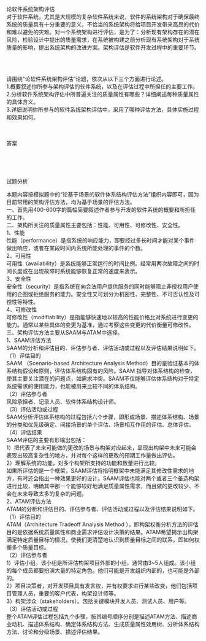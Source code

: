 <div class="detail lh2"><p>论软件系统架构评估<br/>对于软件系统，尤其是大规模的复杂软件系统来说，软件的系统架构对于确保最终系统的质量具有十分重要的意义，不恰当的系统架构将给项目开发带来高昂的代价和难以避免的灾难。对一个系统架构进行评估，是为了：分析现有架构存在的潜在风险，检验设计中提出的质量需求，在系统被构建之前分析现有系统架构对于系统质量的影响，提出系统架构的改进方案。架构评估是软件开发过程中的重要环节。</p><br/><br/><p>请围绕“论软件系统架构评估”论题，依次从以下三个方面进行论述。<br/> 1.概要叙述你所参与架构评估的软件系统，以及在评估过程中所担任的主要工作。<br/> 2.分析软件系统架构评估中所普遍关注的质量属性有哪些？详细阐述每种质量属性的具体含义。<br/> 3.详细说明你所参与的软件系统架构评估中，采用了哪种评估方法，具体实施过程和效果如何。<br/></p><br/><br/>答案<br/><p><br/></p><br/><br/>试题分析<br/><p>本题内容按模拟题中的“论基于场景的软件体系结构评估方法”组织内容即可，因为目前常用的架构评估方法，均为基于场景的评估方法。<br/>一、首先用400-600字的篇幅简要叙述作者参与开发的软件系统的概要和所担任的工作。<br/>二、架构所关注的质量属性主要包括：性能、可用性、可修改性、安全性。<br/>1、性能<br/>性能（performance）是指系统的响应能力，即要经过多长时间才能对某个事件做出响应，或者在某段时间内系统所能处理的事件的个数。<br/>2、可用性<br/>可用性（availability）是系统能够正常运行的时间比例。经常用两次故障之间的时间长度或在出现故障时系统能够恢复正常的速度来表示。<br/>3、安全性<br/>安全性（security）是指系统在向合法用户提供服务的同时能够阻止非授权用户使用的企图或拒绝服务的能力。安全性又可划分为机密性、完整性、不可否认性及可控性等特性。<br/>4、可修改性<br/>可修改性（modifiability）是指能够快速地以较高的性能价格比对系统进行变更的能力。通常以某些具体的变更为基准，通过考察这些变更的代价衡量可修改性。<br/>三、架构评估方法主要从SAAM与ATAM中选择。<br/>1、SAAM评估方法<br/>SAAM的分析和评估目的、评估参与者、评估活动或过程以及评估结果说明如下。<br/>（1）评估目的<br/>SAAM （Scenario-based Architecture Analysis Method）目的是验证基本的体系结构假设和原则，评估体系结构固有的风险。SAAM 指导对体系结构的检查，使其主要关注潜在的问题点，如需求冲突。SAAM不仅能够评估体系结构对于特定系统需求的使用能力，也能被用来比较不同的体系结构。<br/>（2）评估参与者<br/>风险承担者、记录人员、软件体系结构设计师。<br/>（3）评估活动或过程<br/>SAAM分析评估体系结构的过程包括六个步骤，即形成场景、描述体系结构、场景的分类和优先级确定、间接场景的单个评估、场景相互作用的评估、总体评估。<br/>（4）评估结果<br/>SAAM评估的主要有形输出包括：<br/>1）把代表了未来可能做的更改的场景与构架对应起来，显现出构架中未来可能会表现出较高复杂性的地方，并对每个这样的更改的预期工作量做出评估。<br/>2）理解系统的功能，对多个构架所支持的功能和数量进行比较。<br/>如果所评估的是一个框架，SAAM评估将指明框架中未能满足其修改性需求的地方，有时还会指出一种效果更好的设计。SAAM评估也能对两个或者三个备选构架进行比较，明确其中那一个能够较好地满足质量属性需求，而且做的更改较少、不会在未来导致太多的复杂的问题。<br/>2、ATAM评估方法<br/>ATAM的分析和评估目的、评估参与者、评估活动或过程以及评估结果说明如下。<br/>（1）评估目的<br/>ATAM（Architecture Tradeoff Analysis Method ），即构架权衡分析方法的评估目的是依据系统质量属性和商业需求评估设计决策的结果。ATAM希望揭示出构架满足特定质量目标的情况，使我们更清楚地认识到质量目标之间的联系，即如何权衡多个质量目标。<br/>（2）评估参与者<br/>1）评估小组。该小组是所评估构架项目外部的小组，通常由3~5人组成。该小组的每个成员都要扮演大量的特定角色。他们可能是开发组织内部的，也可能是外部的。<br/>2）项目决策者，对开发项目具有发言权，并有权要求进行某些改变，他们包括项目管理人员，重要的客户代表，构架设计师等。<br/>3）构架涉众（stakeholders）。包括关键模块开发人员、测试人员、用户等。<br/>（3）评估活动或过程<br/>整个ATAM评估过程包括九个步骤，按其编号顺序分别是描述ATAM方法、描述商业动机、描述体系结构、确定体系结构方法、生成质量属性效用树、分析体系结构方法、讨论和分级场景、描述评估结果。<br/></p></div>